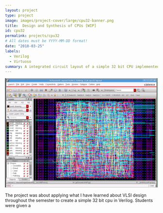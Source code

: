 ```yaml
---
layout: project
type: project
image: images/project-cover/large/cpu32-banner.png
title:  Design and Synthesis of CPUs [WIP]
id: cpu32
permalink: projects/cpu32
# All dates must be YYYY-MM-DD format!
date: "2018-03-25"
labels:
  - Verilog
  - Virtuoso
summary: A integrated circuit layout of a simple 32 bit CPU implemented in Verilog for ECE 429
---
```


  <img class="ui large centered rounded image" src="/images/cpu32/layout.png">
  <p>
    The project was about applying what I have learned about VLSI design throughout the semester to create a simple 32 bit cpu in Verilog. Students were given a 
  </p>